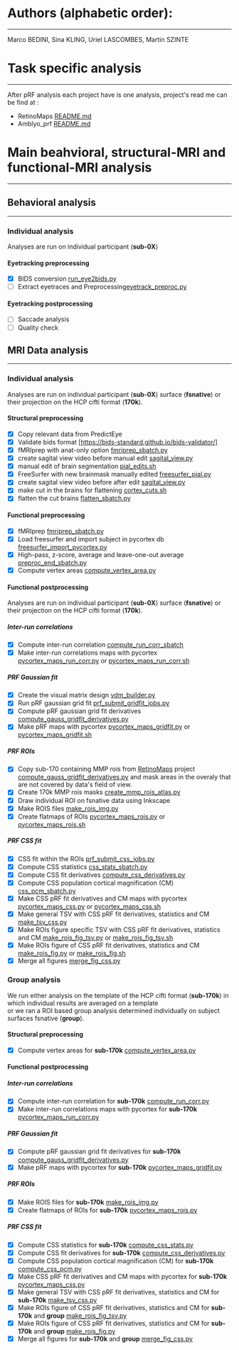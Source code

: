 # Authors (alphabetic order): 
---
Marco BEDINI, Sina KLING, Uriel LASCOMBES, Martin SZINTE

# Task specific analysis
---
After pRF analysis each project have is one analysis, project's read me can be find at : 

- RetinoMaps [README.md](RetinoMaps/README.md)
- Amblyo_prf [README.md](amblyo_prf/README.md)

# Main beahvioral, structural-MRI and functional-MRI analysis
---

## Behavioral analysis
---
### Individual analysis
Analyses are run on individual participant (**sub-0X**) </br>

#### Eyetracking preprocessing
- [x] BIDS conversion [run_eye2bids.py](analysis_code/preproc/bids/run_eye2bids.py)
- [ ] Extract eyetraces and Preprocessing[eyetrack_preproc.py](https://github.com/mszinte/pRF_analysis/blob/skling/RetinoMaps/eyetracking/dev/eyetrack_preproc.py)

#### Eyetracking postprocessing
- [ ] Saccade analysis
- [ ] Quality check

## MRI Data analysis
---
### Individual analysis
Analyses are run on individual participant (**sub-0X**) surface (**fsnative**) or their projection on the HCP cifti format (**170k**).</br>

#### Structural preprocessing
- [x] Copy relevant data from PredictEye
- [x] Validate bids format [https://bids-standard.github.io/bids-validator/]
- [x] fMRIprep with anat-only option [fmriprep_sbatch.py](analysis_code/preproc/functional/fmriprep_sbatch.py)
- [x] create sagital view video before manual edit [sagital_view.py](analysis_code/preproc/anatomical/sagital_view.py)
- [x] manual edit of brain segmentation [pial_edits.sh](analysis_code/preproc/anatomical/pial_edits.sh)
- [x] FreeSurfer with new brainmask manually edited [freesurfer_pial.py](analysis_code/preproc/anatomical/freesurfer_pial.py)
- [x] create sagital view video before after edit [sagital_view.py](analysis_code/preproc/anatomical/sagital_view.py)
- [x] make cut in the brains for flattening [cortex_cuts.sh](analysis_code/preproc/anatomical/cortex_cuts.sh)
- [x] flatten the cut brains [flatten_sbatch.py](analysis_code/preproc/anatomical/flatten_sbatch.py)

#### Functional preprocessing
- [x] fMRIprep [fmriprep_sbatch.py](analysis_code/preproc/functional/fmriprep_sbatch.py)
- [x] Load freesurfer and import subject in pycortex db [freesurfer_import_pycortex.py](analysis_code/preproc/functional/freesurfer_import_pycortex.py)
- [x] High-pass, z-score, average and leave-one-out average [preproc_end_sbatch.py](analysis_code/preproc/functional/preproc_end_sbatch.py)
- [x] Compute vertex areas [compute_vertex_area.py](analysis_code/preproc/anatomical/compute_vertex_area.py)

#### Functional postprocessing
Analyses are run on individual participant (**sub-0X**) surface (**fsnative**) or their projection on the HCP cifti format (**170k**).</br>

##### Inter-run correlations
- [x] Compute inter-run correlation [compute_run_corr_sbatch](analysis_code/preproc/functional/compute_run_corr_sbatch)
- [x] Make inter-run correlations maps with pycortex [pycortex_maps_run_corr.py](analysis_code/preproc/functional/pycortex_maps_run_corr.py) or [pycortex_maps_run_corr.sh](analysis_code/preproc/functional/pycortex_maps_run_corr.sh)

##### PRF Gaussian fit
- [x] Create the visual matrix design [vdm_builder.py](analysis_code/postproc/prf/it/vdm_builder.py)
- [x] Run pRF gaussian grid fit [prf_submit_gridfit_jobs.py](analysis_code/postproc/prf/fit/prf_submit_gridfit_jobs.py)
- [x] Compute pRF gaussian grid fit derivatives [compute_gauss_gridfit_derivatives.py](analysis_code/postproc/prf/postfit/compute_gauss_gridfit_derivatives.py)
- [x] Make pRF maps with pycortex [pycortex_maps_gridfit.py](analysis_code/postproc/prf/postfit/pycortex_maps_gridfit.py) or [pycortex_maps_gridfit.sh](analysis_code/postproc/prf/postfit/pycortex_maps_gridfit.sh)

##### PRF ROIs
- [x] Copy sub-170 containing MMP rois from [RetinoMaps](https://github.com/mszinte/RetinoMaps) project [compute_gauss_gridfit_derivatives.py](https://github.com/mszinte/RetinoMaps/blob/main/analysis_code/atlas/create_170k_mmp_rois_mask.ipynb) and mask areas in the overaly that are not covered by data's field of view.
- [x] Create 170k MMP rois masks [create_mmp_rois_atlas.py](analysis_code/atlas/create_mmp_rois_atlas.py)
- [x] Draw individual ROI on fsnative data using Inkscape
- [x] Make ROIS files [make_rois_img.py](analysis_code/postproc/prf/postfit/make_rois_img.py)
- [x] Create flatmaps of ROIs [pycortex_maps_rois.py](analysis_code/postproc/prf/postfit/pycortex_maps_rois.py) or [pycortex_maps_rois.sh](analysis_code/postproc/prf/postfit/pycortex_maps_rois.sh)

##### PRF CSS fit
- [x] CSS fit within the ROIs [prf_submit_css_jobs.py](analysis_code/postproc/prf/fit/prf_submit_css_jobs.py)
- [x] Compute CSS statistics [css_stats_sbatch.py](analysis_code/postproc/prf/postfit/css_stats_sbatch.py)
- [x] Compute CSS fit derivatives [compute_css_derivatives.py](analysis_code/postproc/prf/postfit/compute_css_derivatives.py)
- [x] Compute CSS population cortical magnification (CM) [css_pcm_sbatch.py](analysis_code/postproc/prf/postfit/css_pcm_sbatch.py)
- [x] Make CSS pRF fit derivatives and CM maps with pycortex [pycortex_maps_css.py](analysis_code/postproc/prf/postfit/pycortex_maps_css.py) or [pycortex_maps_css.sh](analysis_code/postproc/prf/postfit/pycortex_maps_css.sh)
- [x] Make general TSV with CSS pRF fit derivatives, statistics and CM [make_tsv_css.py](analysis_code/postproc/prf/postfit/make_tsv_css.py)
- [x] Make ROIs figure specific TSV with CSS pRF fit derivatives, statistics and CM [make_rois_fig_tsv.py](analysis_code/postproc/prf/postfit/make_rois_fig_tsv.py) or [make_rois_fig_tsv.sh](analysis_code/postproc/prf/postfit/make_rois_fig_tsv.sh)
- [x] Make ROIs figure of CSS pRF fit derivatives, statistics and CM [make_rois_fig.py](analysis_code/postproc/prf/postfit/make_rois_fig.py) or [make_rois_fig.sh](analysis_code/postproc/prf/postfit/make_rois_fig.sh)
- [x] Merge all figures [merge_fig_css.py](analysis_code/postproc/prf/postfit/merge_fig_css.py)

### Group analysis
We run either analysis on the template of the HCP cifti format (**sub-170k**) in which individual results are averaged on a template </br>
or we ran a ROI based group analysis determined individually on subject surfaces fsnative (**group**).</br> 

#### Structural preprocessing
- [x] Compute vertex areas for **sub-170k** [compute_vertex_area.py](analysis_code/preproc/anatomical/compute_vertex_area.py)

#### Functional postprocessing

##### Inter-run correlations
- [x] Compute inter-run correlation for **sub-170k** [compute_run_corr.py](analysis_code/preproc/functional/compute_run_corr.py)
- [x] Make inter-run correlations maps with pycortex for **sub-170k** [pycortex_maps_run_corr.py](analysis_code/preproc/functional/pycortex_maps_run_corr.py)

##### PRF Gaussian fit
- [x] Compute pRF gaussian grid fit derivatives for **sub-170k** [compute_gauss_gridfit_derivatives.py](analysis_code/postproc/prf/postfit/compute_gauss_gridfit_derivatives.py)
- [x] Make pRF maps with pycortex for **sub-170k**  [pycortex_maps_gridfit.py](analysis_code/postproc/prf/postfit/pycortex_maps_gridfit.py)

##### PRF ROIs
- [x] Make ROIS files for **sub-170k** [make_rois_img.py](analysis_code/postproc/prf/postfit/make_rois_img.py)
- [x] Create flatmaps of ROIs for **sub-170k** [pycortex_maps_rois.py](analysis_code/postproc/prf/postfit/pycortex_maps_rois.py)

##### PRF CSS fit
- [x] Compute CSS statistics for **sub-170k** [compute_css_stats.py](analysis_code/postproc/prf/postfit/compute_css_stats.py)
- [x] Compute CSS fit derivatives for **sub-170k** [compute_css_derivatives.py](analysis_code/postproc/prf/postfit/compute_css_derivatives.py)
- [x] Compute CSS population cortical magnification (CM) for **sub-170k** [compute_css_pcm.py](analysis_code/postproc/prf/postfit/compute_css_pcm.py)
- [x] Make CSS pRF fit derivatives and CM maps with pycortex for **sub-170k** [pycortex_maps_css.py](analysis_code/postproc/prf/postfit/pycortex_maps_css.py)
- [x] Make general TSV with CSS pRF fit derivatives, statistics and CM for **sub-170k** [make_tsv_css.py](analysis_code/postproc/prf/postfit/make_tsv_css.py)
- [x] Make ROIs figure of CSS pRF fit derivatives, statistics and CM for **sub-170k** and **group** [make_rois_fig_tsv.py](analysis_code/postproc/prf/postfit/make_rois_fig_tsv.py)
- [x] Make ROIs figure of CSS pRF fit derivatives, statistics and CM for **sub-170k** and **group** [make_rois_fig.py](analysis_code/postproc/prf/postfit/make_rois_fig.py)
- [x] Merge all figures for **sub-170k** and **group** [merge_fig_css.py](analysis_code/postproc/prf/postfit/merge_fig_css.py)